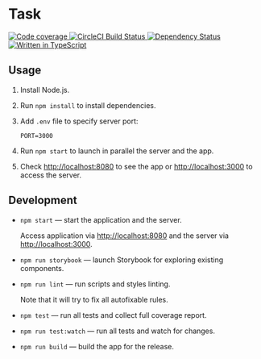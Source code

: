 # Task

<p>
  <a href='https://codecov.io/gh/ArmorDarks/corva-react-task'>
    <img src='https://img.shields.io/codecov/c/github/ArmorDarks/corva-react-task.svg' alt='Code coverage' />
  </a>
  <a href='https://circleci.com/gh/ArmorDarks/corva-react-task'>
    <img src='https://img.shields.io/circleci/build/gh/ArmorDarks/corva-react-task/master.svg?label=circle' alt='CircleCI Build Status' />
  </a>
  <a href='https://david-dm.org/ArmorDarks/corva-react-task'>
    <img src='https://img.shields.io/david/ArmorDarks/corva-react-task.svg' alt='Dependency Status' />
  </a>
  <a href='https://github.com/ArmorDarks/corva-react-task/search?l=typescript'>
    <img src='https://img.shields.io/github/languages/top/ArmorDarks/corva-react-task.svg' alt='Written in TypeScript' />
  </a>
</p>

## Usage

1. Install Node.js.
2. Run `npm install` to install dependencies.
4. Add `.env` file to specify server port:

   ```
   PORT=3000
   ```

5. Run `npm start` to launch in parallel the server and the app.
6. Check [http://localhost:8080](http://localhost:8080) to see the app or [http://localhost:3000](http://localhost:3000) to access the server.

## Development

* `npm start` — start the application and the server.

   Access application via [http://localhost:8080](http://localhost:8080) and the server via [http://localhost:3000](http://localhost:3000).

* `npm run storybook` — launch Storybook for exploring existing components.
* `npm run lint` — run scripts and styles linting.

   Note that it will try to fix all autofixable rules.

* `npm test` — run all tests and collect full coverage report.
* `npm run test:watch` — run all tests and watch for changes.
* `npm run build` — build the app for the release.
